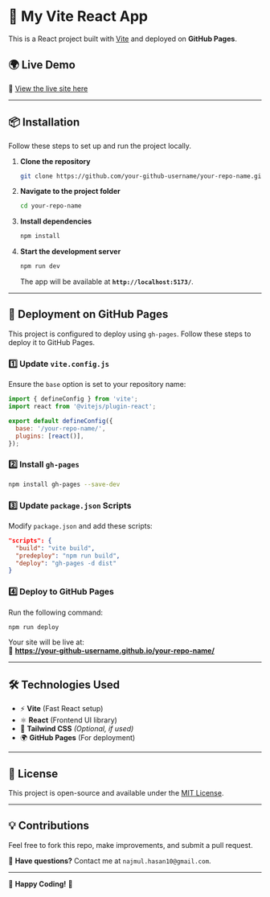 # 🚀 My Vite React App

This is a React project built with [Vite](https://vitejs.dev/) and deployed on **GitHub Pages**.

## 🌍 Live Demo
🔗 [View the live site here](https://mdnazmulhasan.github.io/FlickTrends/)

---

## 📦 Installation

Follow these steps to set up and run the project locally.

1. **Clone the repository**  
   ```bash
   git clone https://github.com/your-github-username/your-repo-name.git
   ```

2. **Navigate to the project folder**  
   ```bash
   cd your-repo-name
   ```

3. **Install dependencies**  
   ```bash
   npm install
   ```

4. **Start the development server**  
   ```bash
   npm run dev
   ```
   The app will be available at **`http://localhost:5173/`**.

---

## 🚀 Deployment on GitHub Pages

This project is configured to deploy using `gh-pages`. Follow these steps to deploy it to GitHub Pages.

### **1️⃣ Update `vite.config.js`**
Ensure the `base` option is set to your repository name:
```js
import { defineConfig } from 'vite';
import react from '@vitejs/plugin-react';

export default defineConfig({
  base: '/your-repo-name/',
  plugins: [react()],
});
```

### **2️⃣ Install `gh-pages`**
```bash
npm install gh-pages --save-dev
```

### **3️⃣ Update `package.json` Scripts**
Modify `package.json` and add these scripts:
```json
"scripts": {
  "build": "vite build",
  "predeploy": "npm run build",
  "deploy": "gh-pages -d dist"
}
```

### **4️⃣ Deploy to GitHub Pages**
Run the following command:
```bash
npm run deploy
```

Your site will be live at:  
🔗 **https://your-github-username.github.io/your-repo-name/**  

---

## 🛠️ Technologies Used
- ⚡ **Vite** (Fast React setup)
- ⚛️ **React** (Frontend UI library)
- 🎨 **Tailwind CSS** *(Optional, if used)*
- 🌍 **GitHub Pages** (For deployment)

---

## 📝 License
This project is open-source and available under the [MIT License](LICENSE).

---

## 💡 Contributions
Feel free to fork this repo, make improvements, and submit a pull request.  

📩 **Have questions?** Contact me at `najmul.hasan10@gmail.com`.  

---

🎉 **Happy Coding!** 🚀

